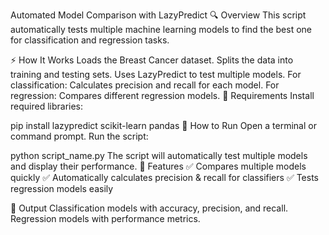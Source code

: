 Automated Model Comparison with LazyPredict
🔍 Overview
This script automatically tests multiple machine learning models to find the best one for classification and regression tasks.

⚡ How It Works
Loads the Breast Cancer dataset.
Splits the data into training and testing sets.
Uses LazyPredict to test multiple models.
For classification: Calculates precision and recall for each model.
For regression: Compares different regression models.
🔧 Requirements
Install required libraries:

pip install lazypredict scikit-learn pandas
🚀 How to Run
Open a terminal or command prompt.
Run the script:

python script_name.py
The script will automatically test multiple models and display their performance.
📌 Features
✅ Compares multiple models quickly
✅ Automatically calculates precision & recall for classifiers
✅ Tests regression models easily

📂 Output
Classification models with accuracy, precision, and recall.
Regression models with performance metrics.
